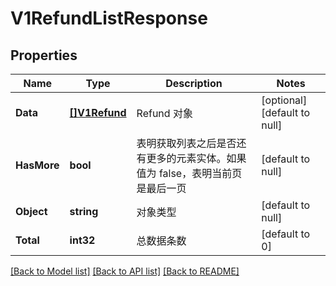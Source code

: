 # V1RefundListResponse

## Properties
Name | Type | Description | Notes
------------ | ------------- | ------------- | -------------
**Data** | [**[]V1Refund**](v1Refund.md) | Refund 对象 | [optional] [default to null]
**HasMore** | **bool** | 表明获取列表之后是否还有更多的元素实体。如果值为 false，表明当前页是最后一页 | [default to null]
**Object** | **string** | 对象类型 | [default to null]
**Total** | **int32** | 总数据条数 | [default to 0]

[[Back to Model list]](../README.md#documentation-for-models) [[Back to API list]](../README.md#documentation-for-api-endpoints) [[Back to README]](../README.md)


